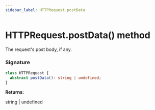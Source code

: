 ```yaml
---
sidebar_label: HTTPRequest.postData
---
```


# HTTPRequest.postData() method

The request's post body, if any.

### Signature

```typescript
class HTTPRequest {
  abstract postData(): string | undefined;
}
```

**Returns:**

string \| undefined
